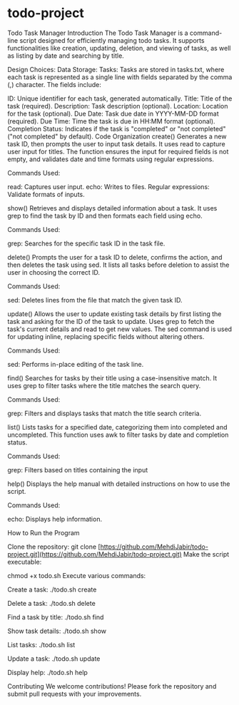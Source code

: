 # todo-project
Todo Task Manager
Introduction
The Todo Task Manager is a command-line script designed for efficiently managing todo tasks. It supports functionalities like creation, updating, deletion, and viewing of tasks, as well as listing by date and searching by title.

Design Choices:
Data Storage:
Tasks:
Tasks are stored in tasks.txt, where each task is represented as a single line with fields separated by the comma (,) character. The fields include:

ID: Unique identifier for each task, generated automatically.
Title: Title of the task (required).
Description: Task description (optional).
Location: Location for the task (optional).
Due Date: Task due date in YYYY-MM-DD format (required).
Due Time: Time the task is due in HH:MM format (optional).
Completion Status: Indicates if the task is "completed" or "not completed" ("not completed" by default).
Code Organization
create()
Generates a new task ID, then prompts the user to input task details. It uses read to capture user input for titles. The function ensures the input for required fields is not empty, and validates date and time formats using regular expressions.

Commands Used:

read: Captures user input.
echo: Writes to files.
Regular expressions: Validate formats of inputs.


show()
Retrieves and displays detailed information about a task. It uses grep to find the task by ID and then formats each field using echo.

Commands Used:

grep: Searches for the specific task ID in the task file.


delete()
Prompts the user for a task ID to delete, confirms the action, and then deletes the task using sed. It lists all tasks before deletion to assist the user in choosing the correct ID.

Commands Used:

sed: Deletes lines from the file that match the given task ID.


update()
Allows the user to update existing task details by first listing the task and asking for the ID of the task to update. Uses grep to fetch the task's current details and read to get new values. The sed command is used for updating inline, replacing specific fields without altering others.

Commands Used:

sed: Performs in-place editing of the task line.


find()
Searches for tasks by their title using a case-insensitive match. It uses grep to filter tasks where the title matches the search query.

Commands Used:

grep: Filters and displays tasks that match the title search criteria.


list()
Lists tasks for a specified date, categorizing them into completed and uncompleted. This function uses awk to filter tasks by date and completion status.

Commands Used:

grep: Filters based on titles containing the input

help()
Displays the help manual with detailed instructions on how to use the script.

Commands Used:

echo: Displays help information.

How to Run the Program

Clone the repository:
git clone [https://github.com/MehdiJabir/todo-project.git](https://github.com/MehdiJabir/todo-project.git)
Make the script executable:

chmod +x todo.sh
Execute various commands:

Create a task:
./todo.sh create

Delete a task:
./todo.sh delete

Find a task by title:
./todo.sh find

Show task details:
./todo.sh show

List tasks:
./todo.sh list

Update a task:
./todo.sh update

Display help:
./todo.sh help

Contributing
We welcome contributions! Please fork the repository and submit pull requests with your improvements.
